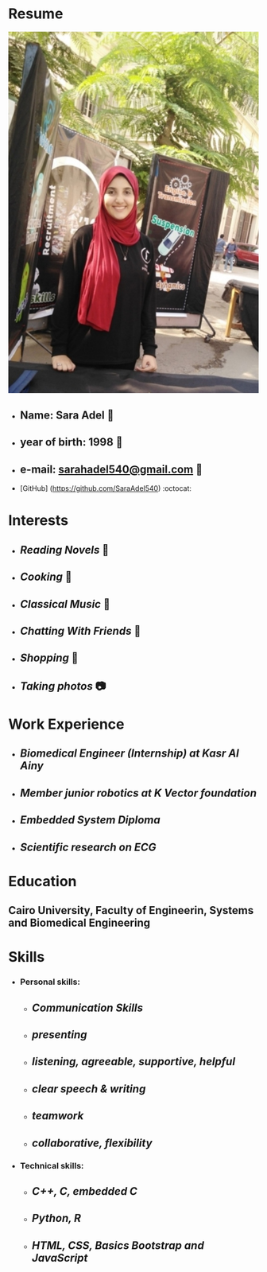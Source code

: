 # Resume

![SaRa](/images/member4.jpg)

* ## Name: **Sara Adel** :girl:
* ## year of birth: **1998** :sunflower:
* ## e-mail: sarahadel540@gmail.com :email:
* [GitHub] (https://github.com/SaraAdel540) :octocat:

# Interests

* ## *Reading Novels* :book:
* ## *Cooking* :doughnut:
* ## *Classical Music* :violin:
* ## *Chatting With Friends* :purple_heart:
* ## *Shopping* :dress:
* ## *Taking photos* :camera:

# Work Experience

* ## *Biomedical Engineer (Internship) at Kasr Al Ainy*
* ## *Member junior robotics at K Vector foundation*
* ## *Embedded System Diploma*
* ## *Scientific research on ECG*

# Education

## **Cairo University**, Faculty of Engineerin, Systems and Biomedical Engineering

# Skills
 * ### Personal skills:
    * ## *Communication Skills*
    * ## *presenting* 
    * ## *listening, agreeable, supportive, helpful*
    * ## *clear speech & writing*
    * ## *teamwork*
    * ## *collaborative, flexibility*

 * ### Technical skills:
    * ## *C++, C, embedded C*
    * ## *Python, R*
    * ## *HTML, CSS, Basics Bootstrap and JavaScript*  
